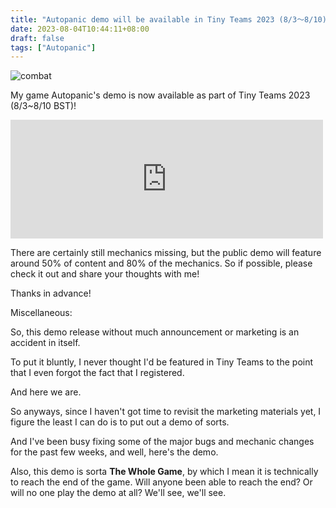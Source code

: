 ```yaml
---
title: "Autopanic demo will be available in Tiny Teams 2023 (8/3～8/10)!"
date: 2023-08-04T10:44:11+08:00
draft: false
tags: ["Autopanic"]
---
```


![combat](/images/posts/autopanic-devlog/0022/Steam_Combat.gif)

My game Autopanic's demo is now available as part of Tiny Teams 2023 (8/3~8/10 BST)!

<iframe src="https://store.steampowered.com/app/1311580/" frameborder="0" width="500" height="190"></iframe>

There are certainly still mechanics missing, but the public demo will feature around 50% of content and 80% of the mechanics. So if possible, please check it out and share your thoughts with me!

Thanks in advance!





Miscellaneous:

So, this demo release without much announcement or marketing is an accident in itself.

To put it bluntly, I never thought I'd be featured in Tiny Teams to the point that I even forgot the fact that I registered.

And here we are.

So anyways, since I haven't got time to revisit the marketing materials yet, I figure the least I can do is to put out a demo of sorts.

And I've been busy fixing some of the major bugs and mechanic changes for the past few weeks, and well, here's the demo.

Also, this demo is sorta **The Whole Game**, by which I mean it is technically to reach the end of the game. Will anyone been able to reach the end? Or will no one play the demo at all? We'll see, we'll see.